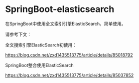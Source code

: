 # SpringBoot-elasticsearch

在SpringBoot中使用全文索引引擎ElasticSearch，简单使用。

请参考下文：

全文搜索引擎ElasticSearch初使用：

https://blog.csdn.net/zxd1435513775/article/details/85018792

SpringBoot整合使用ElasticSearch

https://blog.csdn.net/zxd1435513775/article/details/85037852
